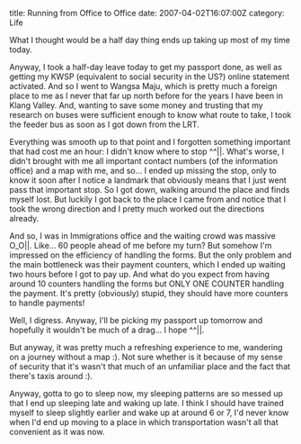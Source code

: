 title: Running from Office to Office
date: 2007-04-02T16:07:00Z
category: Life

What I thought would be a half day thing ends up taking up most of my time today.

Anyway, I took a half-day leave today to get my passport done, as well as getting my KWSP (equivalent to social security in the US?) online statement activated. And so I went to Wangsa Maju, which is pretty much a foreign place to me as I never that far up north before for the years I have been in Klang Valley. And, wanting to save some money and trusting that my research on buses were sufficient enough to know what route to take, I took the feeder bus as soon as I got down from the LRT.

Everything was smooth up to that point and I forgotten something important that had cost me an hour: I didn't know where to stop ^^||. What's worse, I didn't brought with me all important contact numbers (of the information office) and a map with me, and so… I ended up missing the stop, only to know it soon after I notice a landmark that obviously means that I just went pass that important stop. So I got down, walking around the place and finds myself lost. But luckily I got back to the place I came from and notice that I took the wrong direction and I pretty much worked out the directions already.

And so, I was in Immigrations office and the waiting crowd was massive O\_O||. Like… 60 people ahead of me before my turn? But somehow I'm impressed on the efficiency of handling the forms. But the only problem and the main bottleneck was their payment counters, which I ended up waiting two hours before I got to pay up. And what do you expect from having around 10 counters handling the forms but ONLY ONE COUNTER handling the payment. It's pretty (obviously) stupid, they should have more counters to handle payments!

Well, I digress. Anyway, I'll be picking my passport up tomorrow and hopefully it wouldn't be much of a drag… I hope ^^||.

But anyway, it was pretty much a refreshing experience to me, wandering on a journey without a map :). Not sure whether is it because of my sense of security that it's wasn't that much of an unfamiliar place and the fact that there's taxis around :).

Anyway, gotta to go to sleep now, my sleeping patterns are so messed up that I end up sleeping late and waking up late. I think I should have trained myself to sleep slightly earlier and wake up at around 6 or 7, I'd never know when I'd end up moving to a place in which transportation wasn't all that convenient as it was now.

